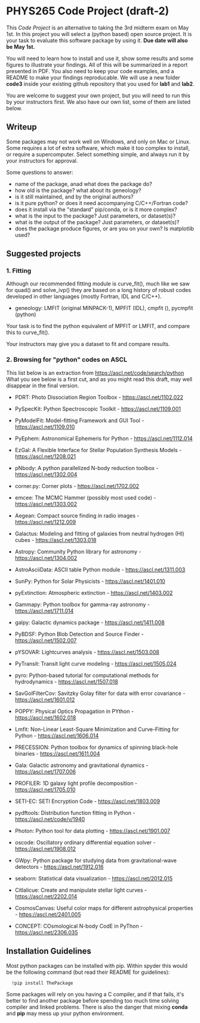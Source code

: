 # PHYS265 Code Project (draft-2)


This *Code Project* is an alternative to taking the 3rd midterm exam
on May 1st.
In this project you will select a (python based) open source project.
It is your task to evaluate this software package by using it.
**Due date will also be May 1st.**

You will need to learn how to install and use it, show some results
and some figures to illustrate your findings. All of this will be
summarized in a report presented in PDF. You also need to keep your code
examples, and a README to make your findings reproducable. We will use
a new folder **code3** inside your existing github repository that
you used for **lab1** and **lab2**.

You are welcome to suggest your own project, but you will need to
run this by your instructors first. We also have our own list,
some of them are listed below.

## Writeup

Some packages may not work well on Windows, and only on Mac or Linux. Some
requires a lot of extra software, which make it too complex to install,
or require a supercomputer.  Select something simple, and always run it
by your instructors for approval.

Some questions to answer:

- name of the package, anad what does the package do?
- how old is the package? what about its geneology?
- is it still maintained, and by the original authors?
- is it pure python? or does it need accompanying C/C++/Fortran code?
- does it install via the "standard" pip/conda, or is it more complex?
- what is the input to the package? Just parameters, or dataset(s)?
- what is the output of the package? Just parameters, or dataset(s)?
- does the package produce figures, or are you on your own? Is matplotlib used?

## Suggested projects

### 1. Fitting

Although our recommended fitting module is curve_fit(), much like
we saw for quad() and solve_ivp() they are based on a long history
of robust codes developed in other languages (mostly Fortran, IDL and C/C++).

- geneology: LMFIT (original MINPACK-1), MPFIT (IDL), cmpfit (), pycmpfit (python)

Your task is to find the python equivalent of MPFIT or LMFIT, and compare this
to curve_fit().

Your instructors may give you a dataset to fit and compare results.

### 2. Browsing for "python" codes on ASCL


This list below is an extraction from https://ascl.net/code/search/python
What you see below is a first cut, and as you might read this draft,
may well disappear in the final version.

- PDRT: Photo Dissociation Region Toolbox - https://ascl.net/1102.022

- PySpecKit: Python Spectroscopic Toolkit - https://ascl.net/1109.001	

- PyModelFit: Model-fitting Framework and GUI Tool - https://ascl.net/1109.010

- PyEphem: Astronomical Ephemeris for Python - https://ascl.net/1112.014	

- EzGal: A Flexible Interface for Stellar Population Synthesis Models - https://ascl.net/1208.021	

- pNbody: A python parallelized N-body reduction toolbox - https://ascl.net/1302.004	

- corner.py: Corner plots - https://ascl.net/1702.002

- emcee: The MCMC Hammer (possibly most used code) - https://ascl.net/1303.002	

- Aegean: Compact source finding in radio images - https://ascl.net/1212.009	

- Galactus: Modeling and fitting of galaxies from neutral hydrogen (HI) cubes - https://ascl.net/1303.018

- Astropy: Community Python library for astronomy - https://ascl.net/1304.002	

- AstroAsciiData: ASCII table Python module - https://ascl.net/1311.003	

- SunPy: Python for Solar Physicists - https://ascl.net/1401.010		

- pyExtinction: Atmospheric extinction - https://ascl.net/1403.002

- Gammapy: Python toolbox for gamma-ray astronomy - https://ascl.net/1711.014	

- galpy: Galactic dynamics package - https://ascl.net/1411.008	

- PyBDSF: Python Blob Detection and Source Finder - https://ascl.net/1502.007	

- pYSOVAR: Lightcurves analysis	- https://ascl.net/1503.008

- PyTransit: Transit light curve modeling - https://ascl.net/1505.024	

- pyro: Python-based tutorial for computational methods for hydrodynamics - https://ascl.net/1507.018

- SavGolFilterCov: Savitzky Golay filter for data with error covariance	- https://ascl.net/1601.012

- POPPY: Physical Optics Propagation in PYthon - https://ascl.net/1602.018

- Lmfit: Non-Linear Least-Square Minimization and Curve-Fitting for Python - https://ascl.net/1606.014	

- PRECESSION: Python toolbox for dynamics of spinning black-hole binaries - https://ascl.net/1611.004	

- Gala: Galactic astronomy and gravitational dynamics -	https://ascl.net/1707.006

- PROFILER: 1D galaxy light profile decomposition - https://ascl.net/1705.010	

- SETI-EC: SETI Encryption Code	- https://ascl.net/1803.009

- pydftools: Distribution function fitting in Python - https://ascl.net/code/v/1940

- Photon: Python tool for data plotting	- https://ascl.net/1901.007

- oscode: Oscillatory ordinary differential equation solver - https://ascl.net/1908.012	

- GWpy: Python package for studying data from gravitational-wave detectors - https://ascl.net/1912.016	

- seaborn: Statistical data visualization - https://ascl.net/2012.015	

- Citlalicue: Create and manipulate stellar light curves - https://ascl.net/2202.014	

- CosmosCanvas: Useful color maps for different astrophysical properties - https://ascl.net/2401.005	

- CONCEPT: COsmological N-body CodE in PyThon - https://ascl.net/2306.035	

## Installation Guidelines

Most python packages can be installed with pip.   Within spyder this would be the following
command (but read their README for guidelines):

      !pip install ThePackage

Some packages will rely on you having a C compiler, and if that fails, it's better to find
another package before spending too much time solving compiler and linked problems.
There is also the danger that mixing **conda** and **pip** may mess up your python
environment.
